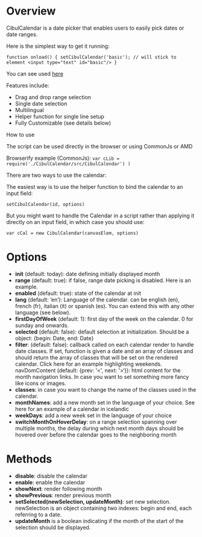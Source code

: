 # Overview

CibulCalendar is a date picker that enables users to easily pick dates or date ranges.

Here is the simplest way to get it running:

`function onload() {
  setCibulCalendar('basic'); // will stick to element <input type="text" id="basic"/>
}`

You can see used [here](https://cibul.net/pepite/fr)

Features include:

* Drag and drop range selection
* Single date selection
* Multilingual
* Helper function for single line setup
* Fully Customizable (see details below)

How to use

The script can be used directly in the browser or using CommonJs or AMD

Browserify example (CommonJs): `var cLib = require('./CibulCalendar/src/CibulCalendar') )`

There are two ways to use the calendar:

The easiest way is to use the helper function to bind the calendar to an input field:

`setCibulCalendar(id, options)`

But you might want to handle the Calendar in a script rather than applying it directly on an input field, in which case you should use:

`var cCal = new CibulCalendar(canvasElem, options)` 

# Options

* **init** (default: today): date defining initially displayed month
* **range** (default: true): if false, range date picking is disabled. Here is an example.
* **enabled** (default: true): state of the calendar at init
* **lang** (default: ‘en’): Language of the calendar. can be english (en), french (fr), italian (it) or spanish (es). You can extend this with any other language (see below).
* **firstDayOfWeek** (default: 1): first day of the week on the calendar. 0 for sunday and onwards.
* **selected** (default: false): default selection at initialization. Should be a object: {begin: Date, end: Date}
* **filter**: (default: false): callback called on each calendar render to handle date classes. If set, function is given a date and an array of classes and should return the array of classes that will be set on the rendered calendar. Click here for an example highlighting weekends.
navDomContent (default: {prev: ‘<', next: '>‘}): html content for the month navigation links. In case you want to set something more fancy like icons or images.
* **classes**: in case you want to change the name of the classes used in the calendar.
* **monthNames**: add a new month set in the language of your choice. See here for an example of a calendar in icelandic
* **weekDays**: add a new week set in the language of your choice
* **switchMonthOnHoverDelay**: on a range selection spanning over multiple months, the delay during which next month days should be hovered over before the calendar goes to the neighboring month

# Methods

* **disable**: disable the calendar
* **enable**: enable the calendar
* **showNext**: render following month
* **showPrevious**: render previous month
* **setSelected(newSelection, updateMonth)**: set new selection. newSelection is an object containing two indexes: begin and end, each referring to a date.
* **updateMonth** is a boolean indicating if the month of the start of the selection should be displayed.
